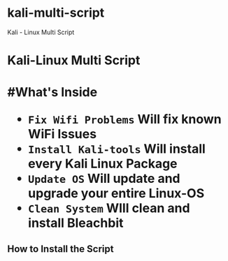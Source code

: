 # kali-multi-script
Kali - Linux Multi Script 

<h1> Kali-Linux Multi Script <h1>

#What's Inside

- `Fix Wifi Problems`  Will fix known WiFi Issues
- `Install Kali-tools` Will install every Kali Linux Package 
- `Update OS`          Will update and upgrade your entire Linux-OS
- `Clean System`       WIll clean and install Bleachbit

<h2> How to Install the Script <h2>
  
